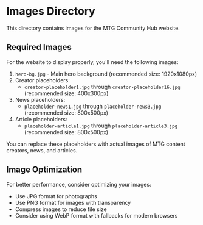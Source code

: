 # Images Directory

This directory contains images for the MTG Community Hub website.

## Required Images

For the website to display properly, you'll need the following images:

1. `hero-bg.jpg` - Main hero background (recommended size: 1920x1080px)
2. Creator placeholders:
   - `creator-placeholder1.jpg` through `creator-placeholder16.jpg` (recommended size: 400x300px)
3. News placeholders:
   - `placeholder-news1.jpg` through `placeholder-news3.jpg` (recommended size: 800x500px)
4. Article placeholders:
   - `placeholder-article1.jpg` through `placeholder-article3.jpg` (recommended size: 800x500px)

You can replace these placeholders with actual images of MTG content creators, news, and articles.

## Image Optimization

For better performance, consider optimizing your images:
- Use JPG format for photographs
- Use PNG format for images with transparency
- Compress images to reduce file size
- Consider using WebP format with fallbacks for modern browsers 